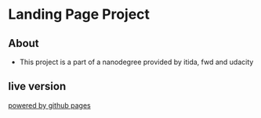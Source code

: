 # Landing Page Project

## About

* This project is a part of a nanodegree provided by itida, fwd and udacity 

## live version
[powered by github pages](https://yousef287.github.io/udacity-landing-page/)
